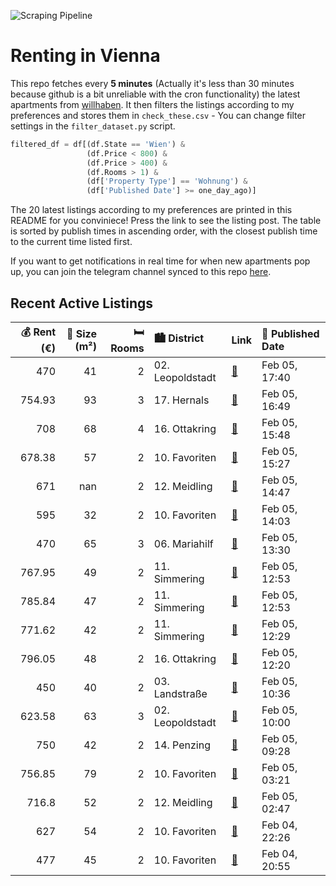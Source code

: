 ![Scraping Pipeline](https://github.com/AthomsG/renting-in-vienna/actions/workflows/run_pipeline.yml/badge.svg)


# Renting in Vienna

This repo fetches every **5 minutes** (Actually it's less than 30 minutes because github is a bit unreliable with the cron functionality) the latest apartments from [willhaben](https://www.willhaben.at/).
It then filters the listings according to my preferences and stores them in `check_these.csv` - You can change filter settings in the `filter_dataset.py` script.

```python
filtered_df = df[(df.State == 'Wien') & 
                 (df.Price < 800) &
                 (df.Price > 400) &
                 (df.Rooms > 1) &
                 (df['Property Type'] == 'Wohnung') &
                 (df['Published Date'] >= one_day_ago)]
```

The 20 latest listings according to my preferences are printed in this README for you conviniece! Press the link to see the listing post.
The table is sorted by publish times in ascending order, with the closest publish time to the current time listed first.

If you want to get notifications in real time for when new apartments pop up, you can join the telegram channel synced to this repo [here](https://t.me/+1HPAYOf5BSsyNTlk).

## Recent Active Listings

|   💰 Rent (€) |   📏 Size (m²) |   🛏️ Rooms | 🏙️ District      | Link                                                                                                                                                                                                             | 📅 Published Date   |
|-------------:|--------------:|-----------:|:-----------------|:-----------------------------------------------------------------------------------------------------------------------------------------------------------------------------------------------------------------|:-------------------|
|       470    |            41 |          2 | 02. Leopoldstadt | [🔗](https://www.willhaben.at/iad/immobilien/d/mietwohnungen/wien/wien-1020-leopoldstadt/hofruhelage-n%C3%A4he-wu-1328828185/)                                                                                    | Feb 05, 17:40      |
|       754.93 |            93 |          3 | 17. Hernals      | [🔗](https://www.willhaben.at/iad/immobilien/d/mietwohnungen/wien/wien-1170-hernals/stilvolle-2-zimmer-altbauwohnung-im-erkerzimmer-in-1170--ab-sofort-verf%C3%BCgbar-1032145674/)                                | Feb 05, 16:49      |
|       708    |            68 |          4 | 16. Ottakring    | [🔗](https://www.willhaben.at/iad/immobilien/d/mietwohnungen/wien/wien-1160-ottakring/gemeindewohnung-zur-direktvergabe-936296652/)                                                                               | Feb 05, 15:48      |
|       678.38 |            57 |          2 | 10. Favoriten    | [🔗](https://www.willhaben.at/iad/immobilien/d/mietwohnungen/wien/wien-1100-favoriten/sonnige-2-zimmerwohnung-mit-allen-nebenr%C3%A4umen--unbefristet-zu-mieten-1712788161/)                                      | Feb 05, 15:27      |
|       671    |           nan |          2 | 12. Meidling     | [🔗](https://www.willhaben.at/iad/immobilien/d/mietwohnungen/wien/wien-1120-meidling/der-weitblick-von-den-dachterrassen-begeistert-1757292119/)                                                                  | Feb 05, 14:47      |
|       595    |            32 |          2 | 10. Favoriten    | [🔗](https://www.willhaben.at/iad/immobilien/d/mietwohnungen/wien/wien-1100-favoriten/provisionsfrei---sch%C3%B6ne-2-zimmer-wohnung-ideal-f%C3%BCr-p%C3%A4rchen-oder-singles-2109286336/)                         | Feb 05, 14:03      |
|       470    |            65 |          3 | 06. Mariahilf    | [🔗](https://www.willhaben.at/iad/immobilien/d/mietwohnungen/wien/wien-1060-mariahilf/gemeinde-wohnung-986407142/)                                                                                                | Feb 05, 13:30      |
|       767.95 |            49 |          2 | 11. Simmering    | [🔗](https://www.willhaben.at/iad/immobilien/d/mietwohnungen/wien/wien-1110-simmering/terrassentraum-f%C3%BCr-p%C3%A4rchen---wohnung-mit-perfektem-grundriss---n%C3%A4he-einkaufszentrum-huma-eleven-1338398862/) | Feb 05, 12:53      |
|       785.84 |            47 |          2 | 11. Simmering    | [🔗](https://www.willhaben.at/iad/immobilien/d/mietwohnungen/wien/wien-1110-simmering/ina---p%C3%A4rchenwohnung-mit-perfektem-grundriss---n%C3%A4he-kaiserebersdorf-1590079860/)                                  | Feb 05, 12:53      |
|       771.62 |            42 |          2 | 11. Simmering    | [🔗](https://www.willhaben.at/iad/immobilien/d/mietwohnungen/wien/wien-1110-simmering/n%C3%A4he-schloss-neugeb%C3%A4ude---wohnung-perfekt-f%C3%BCr-singles-oder-p%C3%A4rchen-mit-freifl%C3%A4che-1759659165/)     | Feb 05, 12:29      |
|       796.05 |            48 |          2 | 16. Ottakring    | [🔗](https://www.willhaben.at/iad/immobilien/d/mietwohnungen/wien/wien-1160-ottakring/wundersch%C3%B6ne-48-m%C2%B2-wohnung-mit-2-zimmern-im-16.-bezirk---rosseggergasse-15-1974310578/)                           | Feb 05, 12:20      |
|       450    |            40 |          2 | 03. Landstraße   | [🔗](https://www.willhaben.at/iad/immobilien/d/mietwohnungen/wien/wien-1030-landstra%C3%9Fe/2-zimmer-gemeindewohnung-/-wiener-wohnen-vormerkschein-30.11.2024-2074624638/)                                        | Feb 05, 10:36      |
|       623.58 |            63 |          3 | 02. Leopoldstadt | [🔗](https://www.willhaben.at/iad/immobilien/d/mietwohnungen/wien/wien-1020-leopoldstadt/gemeindewohnung-mit-direktvergabr-1927370518/)                                                                           | Feb 05, 10:00      |
|       750    |            42 |          2 | 14. Penzing      | [🔗](https://www.willhaben.at/iad/immobilien/d/mietwohnungen/wien/wien-1140-penzing/unbefristet---sch%C3%B6ne-2-zimmer-wohnung-mit-loggia-nahe-hanusch-krankenhaus-1991311421/)                                   | Feb 05, 09:28      |
|       756.85 |            79 |          2 | 10. Favoriten    | [🔗](https://www.willhaben.at/iad/immobilien/d/mietwohnungen/wien/wien-1100-favoriten/frisch-saniert%21-altbauwohnung-mit-2-zentral-begehbaren-zimmern-und-wohnk%C3%BCche-1026601796/)                            | Feb 05, 03:21      |
|       716.8  |            52 |          2 | 12. Meidling     | [🔗](https://www.willhaben.at/iad/immobilien/d/mietwohnungen/wien/wien-1120-meidling/ger%C3%A4umige-2-zimmer-wohnung-im-eg-1214111912/)                                                                           | Feb 05, 02:47      |
|       627    |            54 |          2 | 10. Favoriten    | [🔗](https://www.willhaben.at/iad/immobilien/d/mietwohnungen/wien/wien-1100-favoriten/gemeinde-wohnung-direkt-vergabe-vormerkschein-bis-31.12.2024-2037114955/)                                                   | Feb 04, 22:26      |
|       477    |            45 |          2 | 10. Favoriten    | [🔗](https://www.willhaben.at/iad/immobilien/d/mietwohnungen/wien/wien-1100-favoriten/gemeindewohnung-2-zimmer-wohnung-%2845-m%C2%B2%29-in-wien-zum-abgeben-1886311622/)                                          | Feb 04, 20:55      |
